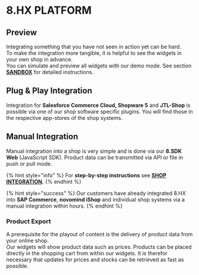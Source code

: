 # 8.HX PLATFORM

## Preview

Integrating something that you have not seen in action yet can be hard.   
To make the integration more tangible, it is helpful to see the widgets in your own shop in advance.  
You can simulate and preview all widgets with our demo mode. See section [**SANDBOX**](sandbox/demo-integration.md) for detailed instructions.

## Plug & Play Integration

Integration for **Salesforce Commerce Cloud, Shopware 5** and **JTL-Shop** is possible via one of our shop software specific plugins. You will find those in the respective app-stores of the shop systems.

## Manual Integration

Manual integration into a shop is very simple and is done via our **8.SDK Web** \(JavaScript SDK\). Product data can be transmitted via API or file in push or pull mode.

{% hint style="info" %}
For **step-by-step instructions** see [**SHOP INTEGRATION**](https://docs.8select.io/integration)**.**
{% endhint %}

{% hint style="success" %}
Our customers have already integrated 8.HX into **SAP Commerce**, **novomind iShop** and individual shop systems via a manual integration within hours.
{% endhint %}

### Product Export

A prerequisite for the playout of content is the delivery of product data from your online shop.   
Our widgets will show product data such as prices. Products can be placed directly in the shopping cart from within our widgets. It is therefor necessary that updates for prices and stocks can be retrieved as fast as possible.

